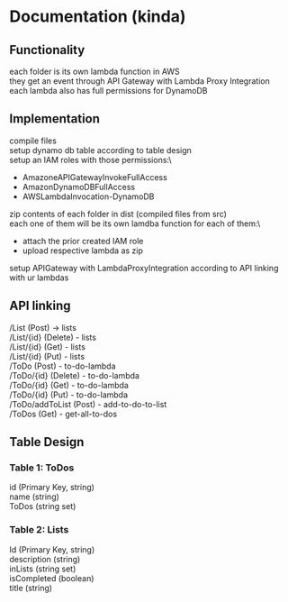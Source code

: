 # Documentation (kinda)

## Functionality
each folder is its own lambda function in AWS\
they get an event through API Gateway with Lambda Proxy Integration\
each lambda also has full permissions for DynamoDB

## Implementation
compile files\
setup dynamo db table according to table design\
setup an IAM roles with those permissions:\
- AmazoneAPIGatewayInvokeFullAccess
- AmazonDynamoDBFullAccess
- AWSLambdaInvocation-DynamoDB

zip contents of each folder in dist (compiled files from src)\
each one of them will be its own lamdba function for each of them:\
- attach the prior created IAM role
- upload respective lambda as zip

setup APIGateway with LambdaProxyIntegration according to API linking with ur lambdas



## API linking
/List (Post) -> lists\
/List/{id} (Delete) - lists\
/List/{id} (Get) - lists\
/List/{id} (Put) - lists\
/ToDo (Post) - to-do-lambda\
/ToDo/{id} (Delete) - to-do-lambda\
/ToDo/{id} (Get) - to-do-lambda\
/ToDo/{id} (Put) - to-do-lambda\
/ToDo/addToList (Post) - add-to-do-to-list\
/ToDos (Get) - get-all-to-dos

## Table Design
### Table 1: ToDos
id (Primary Key, string)\
name (string)\
ToDos (string set)

### Table 2: Lists
Id (Primary Key, string)\
description (string)\
inLists (string set)\
isCompleted (boolean)\
title (string)
